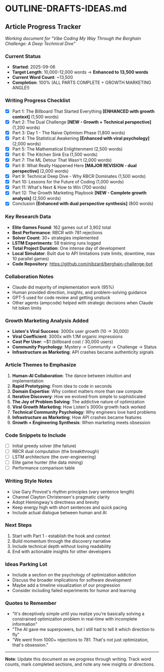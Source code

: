 # OUTLINE-DRAFTS-IDEAS.md

## Article Progress Tracker
*Working document for "Vibe Coding My Way Through the Berghain Challenge: A Deep Technical Dive"*

### Current Status
- **Started**: 2025-09-06
- **Target Length**: 10,000-12,000 words → **Enhanced to 13,500 words**
- **Current Word Count**: ~13,500
- **Completion**: 100% (ALL PARTS COMPLETE + GROWTH MARKETING ANGLE!)

### Writing Progress Checklist
- [x] Part 1: The Billboard That Started Everything **[ENHANCED with growth context]** (1,500 words)
- [x] Part 2: The Dual Challenge **[NEW - Growth + Technical perspective]** (1,200 words)  
- [x] Part 3: Day 1 - The Naive Optimism Phase (1,800 words)
- [x] Part 4: The Statistical Awakening **[Enhanced with viral psychology]** (2,000 words)
- [x] Part 5: The Mathematical Enlightenment (2,500 words)
- [x] Part 6: The Kitchen Sink Era (1,500 words)
- [x] Part 7: The ML Detour That Wasn't (2,000 words)
- [x] Part 8: What Really Happened Here **[MAJOR REVISION - dual perspective]** (2,000 words)
- [x] Part 9: Technical Deep Dive - Why RBCR Dominates (1,500 words)
- [x] Part 10: Lessons for the Future of Coding (1,000 words)
- [x] Part 11: What's Next & How to Win (700 words)
- [x] Part 12: The Growth Marketing Playbook **[NEW - Complete growth analysis]** (2,500 words)
- [x] Conclusion **[Enhanced with dual perspective synthesis]** (800 words)

### Key Research Data
- **Elite Games Found**: 162 games out of 3,902 total
- **Best Performance**: RBCR with 781 rejections
- **Solver Count**: 30+ strategies implemented
- **LSTM Experiments**: 58 training runs logged
- **Total Project Duration**: One intense day of development
- **Local Simulator**: Built due to API limitations (rate limits, downtime, max 10 parallel games)
- **Code Repository**: https://github.com/nibzard/berghain-challenge-bot

### Collaboration Notes
- Claude did majority of implementation work (95%)
- Human provided direction, insights, and problem-solving guidance  
- GPT-5 used for code review and getting unstuck
- Other agents (ampcode) helped with strategic decisions when Claude hit token limits

### Growth Marketing Analysis Added
- **Listen's Viral Success**: 3000x user growth (10 → 30,000)
- **Viral Coefficient**: 3000x with 1.1M organic impressions
- **Cost Per User**: ~$1 (billboard cost / 30,000 users)
- **Community Psychology**: Mystery → Community → Challenge → Status
- **Infrastructure as Marketing**: API crashes became authenticity signals

### Article Themes to Emphasize
1. **Human-AI Collaboration**: The dance between intuition and implementation
2. **Rapid Prototyping**: From idea to code in seconds
3. **Domain Expertise**: Why context matters more than raw compute
4. **Iterative Discovery**: How we evolved from simple to sophisticated
5. **The Joy of Problem Solving**: The addictive nature of optimization
6. **Viral Growth Marketing**: How Listen's 3000x growth hack worked
7. **Technical Community Psychology**: Why engineers love hard problems
8. **Infrastructure as Marketing**: How API crashes became features
9. **Growth + Engineering Synthesis**: When marketing meets obsession

### Code Snippets to Include
- [ ] Initial greedy solver (the failure)
- [ ] RBCR dual computation (the breakthrough)
- [ ] LSTM architecture (the over-engineering)
- [ ] Elite game hunter (the data mining)
- [ ] Performance comparison table

### Writing Style Notes
- Use Gary Provost's rhythm principles (vary sentence length)
- Channel Clayton Christensen's pragmatic clarity
- Adopt Hemingway's directness and brevity
- Keep energy high with short sentences and quick pacing
- Include actual dialogue between human and AI

### Next Steps
1. Start with Part 1 - establish the hook and context
2. Build momentum through the discovery narrative
3. Include technical depth without losing readability
4. End with actionable insights for other developers

### Ideas Parking Lot
- Include a section on the psychology of optimization addiction
- Discuss the broader implications for software development
- Maybe add a timeline visualization of our progression
- Consider including failed experiments for humor and learning

### Quotes to Remember
- "It's deceptively simple until you realize you're basically solving a constrained optimization problem in real-time with incomplete information"
- "The AI gave me superpowers, but I still had to tell it which direction to fly"
- "We went from 1000+ rejections to 781. That's not just optimization, that's obsession."

---

**Note**: Update this document as we progress through writing. Track word counts, mark completed sections, and note any new insights or directions.